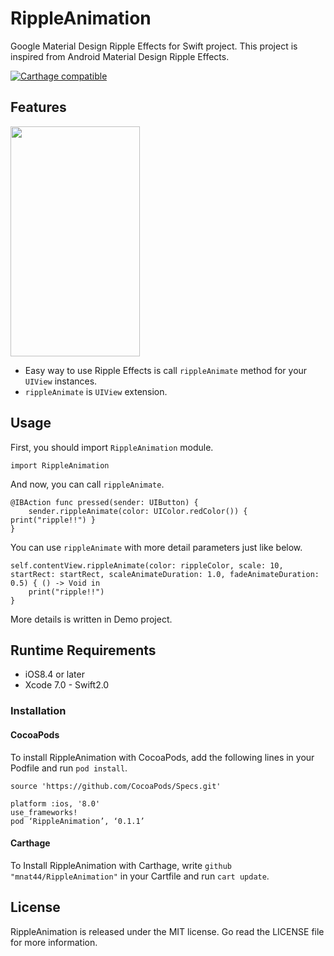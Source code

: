 # RippleAnimation
Google Material Design Ripple Effects for Swift project. This project is inspired from Android Material Design Ripple Effects.

[![Carthage compatible](https://img.shields.io/badge/Carthage-compatible-4BC51D.svg?style=flat)](https://github.com/Carthage/Carthage)

## Features
<img src="https://raw.github.com/wiki/mnat44/RippleAnimation/images/ripple-animation-sample.gif" width="207" height="368">

- Easy way to use Ripple Effects is call `rippleAnimate` method for your `UIView` instances.
- `rippleAnimate` is `UIView` extension.


## Usage

First, you should import `RippleAnimation` module.

```
import RippleAnimation
```

And now, you can call `rippleAnimate`.

```
@IBAction func pressed(sender: UIButton) {
    sender.rippleAnimate(color: UIColor.redColor()) { print("ripple!!") }
}
```

You can use `rippleAnimate` with more detail parameters just like below.

```
self.contentView.rippleAnimate(color: rippleColor, scale: 10, startRect: startRect, scaleAnimateDuration: 1.0, fadeAnimateDuration: 0.5) { () -> Void in
    print("ripple!!")
}
```

More details is written in Demo project.


## Runtime Requirements

- iOS8.4 or later
- Xcode 7.0 - Swift2.0

### Installation

#### CocoaPods

To install RippleAnimation with CocoaPods, add the following lines in your Podfile and run `pod install`.

```
source 'https://github.com/CocoaPods/Specs.git'

platform :ios, '8.0'
use_frameworks!
pod ‘RippleAnimation’, ‘0.1.1’
```

#### Carthage
To Install RippleAnimation with Carthage, write `github "mnat44/RippleAnimation"` in your Cartfile and run `cart update`.

## License
RippleAnimation is released under the MIT license. Go read the LICENSE file for more information.
